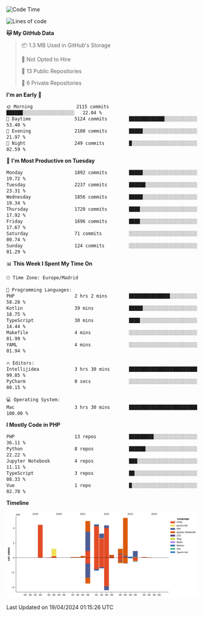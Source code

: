 <!--START_SECTION:waka-->
![Code Time](http://img.shields.io/badge/Code%20Time-149%20hrs%2018%20mins-blue)

![Lines of code](https://img.shields.io/badge/From%20Hello%20World%20I%27ve%20Written-31.1%20million%20lines%20of%20code-blue)

**🐱 My GitHub Data** 

> 📦 1.3 MB Used in GitHub's Storage 
 > 
> 🚫 Not Opted to Hire
 > 
> 📜 13 Public Repositories 
 > 
> 🔑 6 Private Repositories 
 > 
**I'm an Early 🐤** 

```text
🌞 Morning                2115 commits        ██████░░░░░░░░░░░░░░░░░░░   22.04 % 
🌆 Daytime                5124 commits        █████████████░░░░░░░░░░░░   53.40 % 
🌃 Evening                2108 commits        █████░░░░░░░░░░░░░░░░░░░░   21.97 % 
🌙 Night                  249 commits         █░░░░░░░░░░░░░░░░░░░░░░░░   02.59 % 
```
📅 **I'm Most Productive on Tuesday** 

```text
Monday                   1892 commits        █████░░░░░░░░░░░░░░░░░░░░   19.72 % 
Tuesday                  2237 commits        ██████░░░░░░░░░░░░░░░░░░░   23.31 % 
Wednesday                1856 commits        █████░░░░░░░░░░░░░░░░░░░░   19.34 % 
Thursday                 1720 commits        ████░░░░░░░░░░░░░░░░░░░░░   17.92 % 
Friday                   1696 commits        ████░░░░░░░░░░░░░░░░░░░░░   17.67 % 
Saturday                 71 commits          ░░░░░░░░░░░░░░░░░░░░░░░░░   00.74 % 
Sunday                   124 commits         ░░░░░░░░░░░░░░░░░░░░░░░░░   01.29 % 
```


📊 **This Week I Spent My Time On** 

```text
🕑︎ Time Zone: Europe/Madrid

💬 Programming Languages: 
PHP                      2 hrs 2 mins        ███████████████░░░░░░░░░░   58.28 % 
Kotlin                   39 mins             █████░░░░░░░░░░░░░░░░░░░░   18.75 % 
TypeScript               30 mins             ████░░░░░░░░░░░░░░░░░░░░░   14.44 % 
Makefile                 4 mins              ░░░░░░░░░░░░░░░░░░░░░░░░░   01.99 % 
YAML                     4 mins              ░░░░░░░░░░░░░░░░░░░░░░░░░   01.94 % 

🔥 Editors: 
Intellijidea             3 hrs 30 mins       █████████████████████████   99.85 % 
PyCharm                  0 secs              ░░░░░░░░░░░░░░░░░░░░░░░░░   00.15 % 

💻 Operating System: 
Mac                      3 hrs 30 mins       █████████████████████████   100.00 % 
```

**I Mostly Code in PHP** 

```text
PHP                      13 repos            █████████░░░░░░░░░░░░░░░░   36.11 % 
Python                   8 repos             ██████░░░░░░░░░░░░░░░░░░░   22.22 % 
Jupyter Notebook         4 repos             ███░░░░░░░░░░░░░░░░░░░░░░   11.11 % 
TypeScript               3 repos             ██░░░░░░░░░░░░░░░░░░░░░░░   08.33 % 
Vue                      1 repo              █░░░░░░░░░░░░░░░░░░░░░░░░   02.78 % 
```



**Timeline**

![Lines of Code chart](https://raw.githubusercontent.com/danisoronellas/danisoronellas/main/assets/bar_graph.png)


 Last Updated on 19/04/2024 01:15:26 UTC
<!--END_SECTION:waka-->
